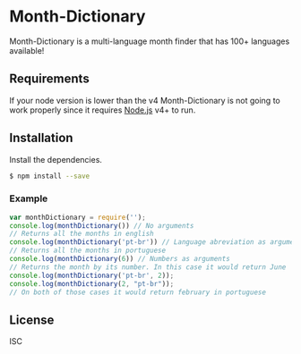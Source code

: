 
# Month-Dictionary
Month-Dictionary is a multi-language month finder that has 100+ languages available!
## Requirements
If your node version is lower than the v4 Month-Dictionary is not going to work properly since it requires [Node.js](https://nodejs.org/) v4+ to run.
## Installation
Install the dependencies.
```sh
$ npm install --save 
```
### Example 
```js
var monthDictionary = require('');
console.log(monthDictionary()) // No arguments
// Returns all the months in english
console.log(monthDictionary('pt-br')) // Language abreviation as argument
// Returns all the months in portuguese
console.log(monthDictionary(6)) // Numbers as arguments
// Returns the month by its number. In this case it would return June
console.log(monthDictionary('pt-br', 2));
console.log(monthDictionary(2, "pt-br"));
// On both of those cases it would return february in portuguese
```
License
----
ISC
